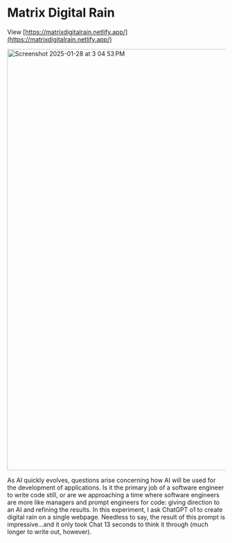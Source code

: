# Matrix Digital Rain
View [https://matrixdigitalrain.netlify.app/](https://matrixdigitalrain.netlify.app/)

<img width="972" alt="Screenshot 2025-01-28 at 3 04 53 PM" src="https://github.com/user-attachments/assets/418b3c9d-8140-438b-be3f-85ea7c5d4e66" />

As AI quickly evolves, questions arise concerning how AI will be used for the development of applications. Is it the primary job of a software engineer to write code still, or are we approaching a time where software engineers are more like managers and prompt engineers for code: giving direction to an AI and refining the results.
In this experiment, I ask ChatGPT o1 to create digital rain on a single webpage. Needless to say, the result of this prompt is impressive...and it only took Chat 13 seconds to think it through (much longer to write out, however).
